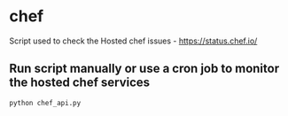 # chef
Script used to check the Hosted chef issues - https://status.chef.io/

## Run script manually or use a cron job to monitor the hosted chef services

```bash
python chef_api.py
```
